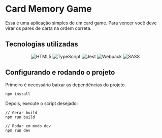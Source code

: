 # Card Memory Game

Essa é uma aplicação simples de um card game. Para vencer você deve virar os pares de carta na ordem correta.

## Tecnologias utilizadas

<div display="inline-block" align="center">

![HTML5](https://img.shields.io/badge/html5-%23E34F26.svg?style=for-the-badge&logo=html5&logoColor=white)
![TypeScript](https://img.shields.io/badge/typescript-%23007ACC.svg?style=for-the-badge&logo=typescript&logoColor=white)
![Jest](https://img.shields.io/badge/-jest-%23C21325?style=for-the-badge&logo=jest&logoColor=white)
![Webpack](https://img.shields.io/badge/webpack-%238DD6F9.svg?style=for-the-badge&logo=webpack&logoColor=black)
![SASS](https://img.shields.io/badge/SASS-hotpink.svg?style=for-the-badge&logo=SASS&logoColor=white)

</div>

## Configurando e rodando o projeto

Primeiro é necessário baixar as dependências do projeto.

```bash
npm install
```

Depois, execute o script desejado:

```Text
// Gerar build
npm run build

// Rodar em modo dev
npm run dev
```
